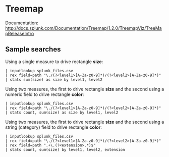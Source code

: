 # Treemap

Documentation:
http://docs.splunk.com/Documentation/Treemap/1.2.0/TreemapViz/TreeMapReleaseIntro

## Sample searches

Using a single measure to drive rectangle **size**:

```
| inputlookup splunk_files.csv 
| rex field=path "\./(?<level1>[A-Za-z0-9]*)/(?<level2>[A-Za-z0-9]*)" 
| stats sum(size) as size by level1, level2
```

Using two measures, the first to drive rectangle **size** and the second using a numeric field to drive rectangle **color**:

```
| inputlookup splunk_files.csv 
| rex field=path "\./(?<level1>[A-Za-z0-9]*)/(?<level2>[A-Za-z0-9]*)" 
| stats count, sum(size) as size by level1, level2
```

Using two measures, the first to drive rectangle **size** and the second using a string (category) field to drive rectangle **color**:

```
| inputlookup splunk_files.csv 
| rex field=path "\./(?<level1>[A-Za-z0-9]*)/(?<level2>[A-Za-z0-9]*)"
| rex field=path ".+\.(?<extension>.*)$"
| stats count, sum(size) by level1, level2, extension
```